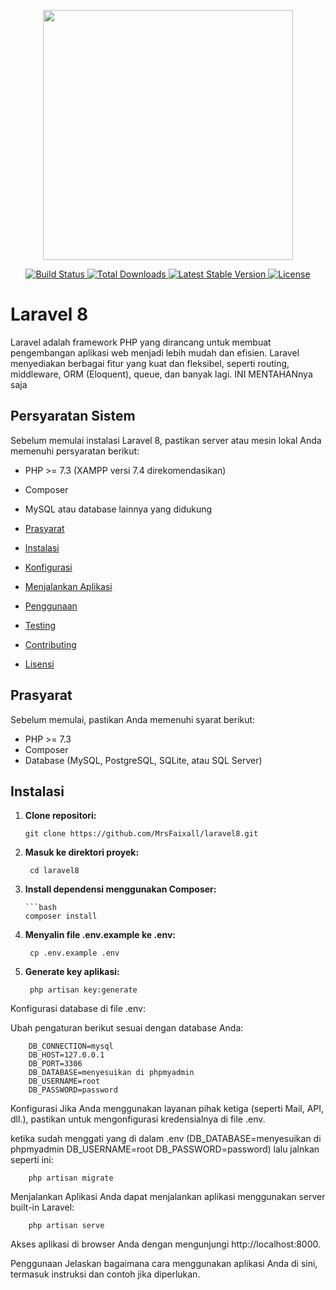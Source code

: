<p align="center">
  <a href="https://laravel.com" target="_blank">
    <img src="https://raw.githubusercontent.com/laravel/art/master/logo-lockup/5%20SVG/2%20CMYK/1%20Full%20Color/laravel-logolockup-cmyk-red.svg" width="400">
  </a>
</p>

<p align="center">
  <a href="https://travis-ci.org/laravel/framework">
    <img src="https://travis-ci.org/laravel/framework.svg" alt="Build Status">
  </a>
  <a href="https://packagist.org/packages/laravel/framework">
    <img src="https://img.shields.io/packagist/dt/laravel/framework" alt="Total Downloads">
  </a>
  <a href="https://packagist.org/packages/laravel/framework">
    <img src="https://img.shields.io/packagist/v/laravel/framework" alt="Latest Stable Version">
  </a>
  <a href="https://packagist.org/packages/laravel/framework">
    <img src="https://img.shields.io/packagist/l/laravel/framework" alt="License">
  </a>
</p>

# Laravel 8

Laravel adalah framework PHP yang dirancang untuk membuat pengembangan aplikasi web menjadi lebih mudah dan efisien. Laravel menyediakan berbagai fitur yang kuat dan fleksibel, seperti routing, middleware, ORM (Eloquent), queue, dan banyak lagi. INI MENTAHANnya saja

## Persyaratan Sistem

Sebelum memulai instalasi Laravel 8, pastikan server atau mesin lokal Anda memenuhi persyaratan berikut:

- PHP >= 7.3 (XAMPP versi 7.4 direkomendasikan)
- Composer
- MySQL atau database lainnya yang didukung

- [Prasyarat](#prasyarat)
- [Instalasi](#instalasi)
- [Konfigurasi](#konfigurasi)
- [Menjalankan Aplikasi](#menjalankan-aplikasi)
- [Penggunaan](#penggunaan)
- [Testing](#testing)
- [Contributing](#contributing)
- [Lisensi](#lisensi)

## Prasyarat

Sebelum memulai, pastikan Anda memenuhi syarat berikut:

- PHP >= 7.3
- Composer
- Database (MySQL, PostgreSQL, SQLite, atau SQL Server)

## Instalasi

1. **Clone repositori:**

       git clone https://github.com/MrsFaixall/laravel8.git

3. **Masuk ke direktori proyek:**

        cd laravel8
4. **Install dependensi menggunakan Composer:**

       ```bash
       composer install

5. **Menyalin file .env.example ke .env:**

        cp .env.example .env

4. **Generate key aplikasi:**

        php artisan key:generate
Konfigurasi database di file .env:


Ubah pengaturan berikut sesuai dengan database Anda:


        DB_CONNECTION=mysql
        DB_HOST=127.0.0.1
        DB_PORT=3306
        DB_DATABASE=menyesuikan di phpmyadmin
        DB_USERNAME=root
        DB_PASSWORD=password
Konfigurasi
Jika Anda menggunakan layanan pihak ketiga (seperti Mail, API, dll.), pastikan untuk mengonfigurasi kredensialnya di file .env.

ketika sudah menggati yang di dalam .env (DB_DATABASE=menyesuikan di phpmyadmin
        DB_USERNAME=root
        DB_PASSWORD=password) lalu jalnkan seperti ini:

        php artisan migrate
Menjalankan Aplikasi
Anda dapat menjalankan aplikasi menggunakan server built-in Laravel:

        php artisan serve
Akses aplikasi di browser Anda dengan mengunjungi http://localhost:8000.

Penggunaan
Jelaskan bagaimana cara menggunakan aplikasi Anda di sini, termasuk instruksi dan contoh jika diperlukan.
